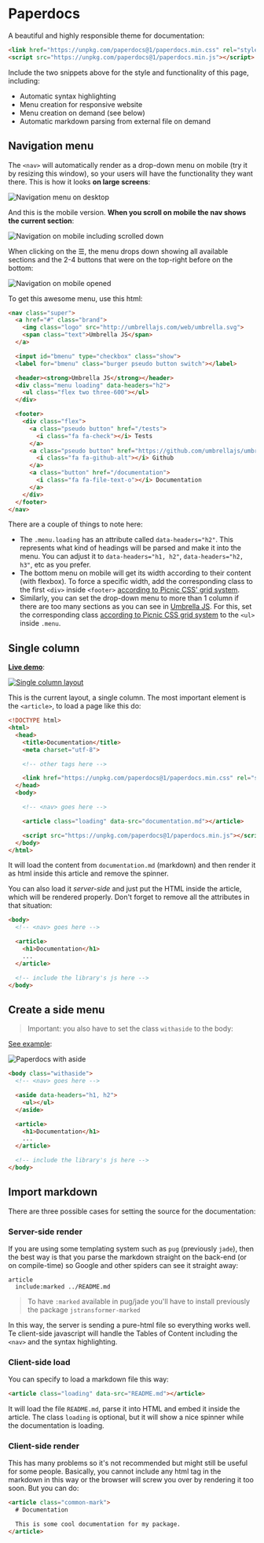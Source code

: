 # Paperdocs

A beautiful and highly responsible theme for documentation:

```html
<link href="https://unpkg.com/paperdocs@1/paperdocs.min.css" rel="stylesheet">
<script src="https://unpkg.com/paperdocs@1/paperdocs.min.js"></script>
```

Include the two snippets above for the style and functionality of this page, including:

- Automatic syntax highlighting
- Menu creation for responsive website
- Menu creation on demand (see below)
- Automatic markdown parsing from external file on demand


## Navigation menu

The `<nav>` will automatically render as a drop-down menu on mobile (try it by resizing this window), so your users will have the functionality they want there. This is how it looks **on large screens**:

![Navigation menu on desktop](img/nav_desktop.png)

And this is the mobile version. **When you scroll on mobile the nav shows the current section**:

![Navigation on mobile including scrolled down](img/nav_mobile_both.png)

When clicking on the ☰, the menu drops down showing all available sections and the 2-4 buttons that were on the top-right before on the bottom:

![Navigation on mobile opened](img/nav_open_full.png)

To get this awesome menu, use this html:

```html
<nav class="super">
  <a href="#" class="brand">
    <img class="logo" src="http://umbrellajs.com/web/umbrella.svg">
    <span class="text">Umbrella JS</span>
  </a>

  <input id="bmenu" type="checkbox" class="show">
  <label for="bmenu" class="burger pseudo button switch"></label>

  <header><strong>Umbrella JS</strong></header>
  <div class="menu loading" data-headers="h2">
    <ul class="flex two three-600"></ul>
  </div>

  <footer>
    <div class="flex">
      <a class="pseudo button" href="/tests">
        <i class="fa fa-check"></i> Tests
      </a>
      <a class="pseudo button" href="https://github.com/umbrellajs/umbrella">
        <i class="fa fa-github-alt"></i> Github
      </a>
      <a class="button" href="/documentation">
        <i class="fa fa-file-text-o"></i> Documentation
      </a>
    </div>
  </footer>
</nav>
```

There are a couple of things to note here:

- The `.menu.loading` has an attribute called `data-headers="h2"`. This represents what kind of headings will be parsed and make it into the menu. You can adjust it to `data-headers="h1, h2"`, `data-headers="h2, h3"`, etc as you prefer.
- The bottom menu on mobile will get its width according to their content (with flexbox). To force a specific width, add the corresponding class to the first `<div>` inside `<footer>` [according to Picnic CSS' grid system](picnicss.com/documentation#grids).
- Similarly, you can set the drop-down menu to more than 1 column if there are too many sections as you can see in [Umbrella JS](http://umbrellajs.com/documentation). For this, set the corresponding class [according to Picnic CSS grid system](picnicss.com/documentation#grids) to the `<ul>` inside `.menu`.



## Single column

[**Live demo**](http://francisco.io/paperdocs/single):

[![Single column layout](img/single_column.png)](http://francisco.io/paperdocs/single)

This is the current layout, a single column. The most important element is the `<article>`, to load a page like this do:

```html
<!DOCTYPE html>
<html>
  <head>
    <title>Documentation</title>
    <meta charset="utf-8">

    <!-- other tags here -->

    <link href="https://unpkg.com/paperdocs@1/paperdocs.min.css" rel="stylesheet">
  </head>
  <body>

    <!-- <nav> goes here -->

    <article class="loading" data-src="documentation.md"></article>

    <script src="https://unpkg.com/paperdocs@1/paperdocs.min.js"></script>
  </body>
</html>
```

It will load the content from `documentation.md` (markdown) and then render it as html inside this article and remove the spinner.

You can also load it *server-side* and just put the HTML inside the article, which will be rendered properly. Don't forget to remove all the attributes in that situation:

```html
<body>
  <!-- <nav> goes here -->

  <article>
    <h1>Documentation</h1>
    ...
  </article>

  <!-- include the library's js here -->
</body>
```



## Create a side menu

> Important: you also have to set the class `withaside` to the body:

[See example](http://francisco.io/paperdocs/aside):

![Paperdocs with aside](img/aside_desktop.png)


```html
<body class="withaside">
  <!-- <nav> goes here -->

  <aside data-headers="h1, h2">
    <ul></ul>
  </aside>

  <article>
    <h1>Documentation</h1>
    ...
  </article>

  <!-- include the library's js here -->
</body>
```



## Import markdown

There are three possible cases for setting the source for the documentation:

### Server-side render

If you are using some templating system such as `pug` (previously `jade`), then the best way is that you parse the markdown straight on the back-end (or on compile-time) so Google and other spiders can see it straight away:

```pug
article
  include:marked ../README.md
```

> To have `:marked` available in pug/jade you'll have to install previously the package `jstransformer-marked`

In this way, the server is sending a pure-html file so everything works well. Te client-side javascript will handle the Tables of Content including the `<nav>` and the syntax highlighting.

### Client-side load

You can specify to load a markdown file this way:

```html
<article class="loading" data-src="README.md"></article>
```

It will load the file `README.md`, parse it into HTML and embed it inside the article. The class `loading` is optional, but it will show a nice spinner while the documentation is loading.


### Client-side render

This has many problems so it's not recommended but might still be useful for some people. Basically, you cannot include any html tag in the markdown in this way or the browser will screw you over by rendering it too soon. But you can do:

```html
<article class="common-mark">
  # Documentation

  This is some cool documentation for my package.
</article>
```
